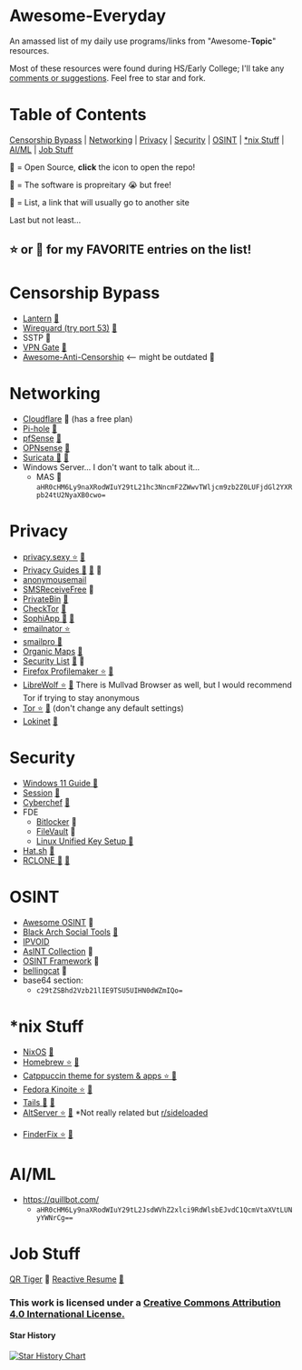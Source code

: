 # Awesome-Everyday
An amassed list of my daily use programs/links from "Awesome-**Topic**" resources.

Most of these resources were found during HS/Early College; I'll take any [comments or suggestions](https://github.com/Mail222/awesome-everyday/issues).
Feel free to star and fork.
# Table of Contents
[Censorship Bypass](https://github.com/Mail222/awesome-everyday/tree/main#censorship-bypass) |
[Networking](https://github.com/Mail222/awesome-everyday/tree/main#networking) |
[Privacy](https://github.com/Mail222/awesome-everyday/tree/main#privacy) |
[Security](https://github.com/Mail222/awesome-everyday/tree/main#security) |
[OSINT](https://github.com/Mail222/awesome-everyday/tree/main#osint) |
[*nix Stuff](https://github.com/Mail222/awesome-everyday/tree/main#nix-stuff) |
[AI/ML](https://github.com/Mail222/awesome-everyday/tree/main#aiml) |
[Job Stuff](https://github.com/Mail222/awesome-everyday/tree/main#job-stuff)

💽 = Open Source, **click** the icon to open the repo!

💸 = The software is propreitary 😭 but free!

📝 = List, a link that will usually go to another site

Last but not least...

## ⭐️ or 🤩 for my FAVORITE entries on the list!

# Censorship Bypass
- [Lantern](https://lantern.io/) [💽](https://github.com/getlantern/lantern-binaries)
- [Wireguard (try port 53)](https://www.wireguard.com/) [💽](https://github.com/WireGuard)
- SSTP 💸
- [VPN Gate](https://www.vpngate.net/en/) [💽](https://www.softether.org/)
- [Awesome-Anti-Censorship](https://github.com/danoctavian/awesome-anti-censorship) <-- might be outdated 📝
# Networking
- [Cloudflare](https://www.cloudflare.com/) 💸 (has a free plan)
- [Pi-hole](https://pi-hole.net/) [💽](https://github.com/pi-hole/pi-hole)
- [pfSense](https://www.pfsense.org/) [💽](https://github.com/pfsense/pfsense)
- [OPNsense](https://opnsense.org/) [💽](https://github.com/opnsense)
- [Suricata 🤩](https://suricata.io/) [💽](https://github.com/OISF/suricata)
- Windows Server... I don't want to talk about it...
  - MAS 💽 `aHR0cHM6Ly9naXRodWIuY29tL21hc3NncmF2ZWwvTWljcm9zb2Z0LUFjdGl2YXRpb24tU2NyaXB0cwo=`
# Privacy
- [privacy.sexy ⭐️](https://privacy.sexy/) [💽](https://github.com/undergroundwires/privacy.sexy)
- [Privacy Guides 🤩](https://www.privacyguides.org/en/) [💽](https://github.com/privacyguides/privacyguides.org) 📝
- [anonymousemail](https://anonymousemail.me/)
- [SMSReceiveFree](https://smsreceivefree.com/) 💸
- [PrivateBin](https://privatebin.info/) [💽](https://github.com/PrivateBin/PrivateBin)
- [CheckTor](https://check.torproject.org/) [💽](https://git.torproject.org/check.git)
- [SophiApp 🤩](https://github.com/Sophia-Community/SophiApp) [💽](https://github.com/Sophia-Community/SophiApp)
- [emailnator ⭐️](https://www.emailnator.com/)
- [smailpro 🤩](https://smailpro.com/advanced)
- [Organic Maps](https://organicmaps.app/) [💽](https://github.com/organicmaps/organicmaps)
- [Security List](https://security-list.js.org/#/) [💽](https://github.com/Lissy93/personal-security-checklist) 📝
- [Firefox Profilemaker ⭐️](https://ffprofile.com/) [💽](https://github.com/allo-/firefox-profilemaker)
- [LibreWolf ⭐️](https://librewolf.net/) [💽](https://codeberg.org/librewolf) There is Mullvad Browser as well, but I would recommend Tor if trying to stay anonymous
- [Tor ⭐️](https://www.torproject.org/) [💽](https://github.com/torproject) (don't change any default settings)
- [Lokinet](https://lokinet.org/) [💽](https://github.com/oxen-io/lokinet)
<!-- 
wordlists site found from andre
-->
# Security
- [Windows 11 Guide 💽](https://github.com/mikeroyal/Windows-11-Guide)
- [Session](https://getsession.org/) [💽](https://github.com/oxen-io)
- [Cyberchef](https://gchq.github.io/CyberChef/) [💽](https://github.com/gchq/CyberChef)
- FDE
  - [Bitlocker](https://learn.microsoft.com/en-us/windows/security/operating-system-security/data-protection/bitlocker/) 💸
  - [FileVault](https://support.apple.com/guide/mac-help/encrypt-mac-data-with-filevault-mh11785/mac) 💸
  - [Linux Unified Key Setup 💽](https://gitlab.com/cryptsetup/cryptsetup/-/blob/main/README.md)
- [Hat.sh](https://hat.sh/) [💽](https://github.com/sh-dv/hat.sh)
- [RCLONE 🤩](https://rclone.org/) [💽](https://github.com/rclone/rclone)
<!-- 
PGP section for email
...Single file encryption
-->
# OSINT
- [Awesome OSINT](https://github.com/jivoi/awesome-osint) 📝
- [Black Arch Social Tools](https://blackarch.org/social.html) [💽](https://github.com/BlackArch)
- [IPVOID](https://www.ipvoid.com/)
- [AsINT Collection](https://start.me/p/b5Aow7/asint_collection) 📝
- [OSINT Framework](https://osintframework.com/) 📝
- [bellingcat](https://www.bellingcat.com/) 📝
- base64 section:
  - `c29tZSBhd2Vzb21lIE9TSU5UIHN0dWZmIQo=`
# *nix Stuff
- [NixOS](https://nixos.org/) [💽](https://github.com/NixOS)
- [Homebrew ⭐️](https://brew.sh/) [💽](https://github.com/Homebrew/brew)
- [Catppuccin theme for system & apps ⭐️ 💽](https://github.com/catppuccin/catppuccin)
- [Fedora Kinoite ⭐️](https://fedoraproject.org/kinoite/) [💽](https://github.com/fedora-kinoite)
- [Tails 🤩](https://tails.net/) [💽](https://gitlab.tails.boum.org/tails/tails)
- [AltServer ⭐️](https://altstore.io/) [💽](https://github.com/altstoreio/AltStore) *Not really related but [r/sideloaded](https://www.reddit.com/r/sideloaded/)
<!-- 
- Neofetch [future link to my config]
- Mac [myconfig] / Dotfiles
-->
- [FinderFix ⭐️](https://synappser.github.io/apps/finderfix/) [💽](https://github.com/synappser/FinderFix)
# AI/ML
- https://quillbot.com/
  - `aHR0cHM6Ly9naXRodWIuY29tL2JsdWVhZ2xlci9RdWlsbEJvdC1QcmVtaXVtLUNyYWNrCg==`
# Job Stuff
[QR Tiger](https://www.qrcode-tiger.com/) 💸
[Reactive Resume](https://rxresu.me/) [💽](https://github.com/AmruthPillai/Reactive-Resume)
### This work is licensed under a [Creative Commons Attribution 4.0 International License.](https://creativecommons.org/licenses/by/4.0/)
#### Star History
[![Star History Chart](https://api.star-history.com/svg?repos=Mail222/awesome-everyday&type=Date)](https://star-history.com/#Mail222/awesome-everyday&Date)
